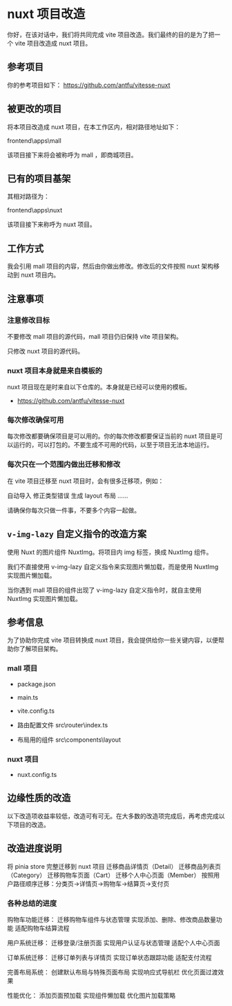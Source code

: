 # nuxt 项目改造

你好，在该对话中，我们将共同完成 vite 项目改造。我们最终的目的是为了把一个 vite 项目改造成 nuxt 项目。

## 参考项目

你的参考项目如下： https://github.com/antfu/vitesse-nuxt

## 被更改的项目

将本项目改造成 nuxt 项目，在本工作区内，相对路径地址如下：

frontend\apps\mall

该项目接下来将会被称呼为 mall ，即商城项目。

## 已有的项目基架

其相对路径为：

frontend\apps\nuxt

该项目接下来称呼为 nuxt 项目。

## 工作方式

我会引用 mall 项目的内容，然后由你做出修改。修改后的文件按照 nuxt 架构移动到 nuxt 项目内。

## 注意事项

### 注意修改目标

不要修改 mall 项目的源代码，mall 项目仍旧保持 vite 项目架构。

只修改 nuxt 项目的源代码。

### nuxt 项目本身就是来自模板的

nuxt 项目现在是时来自以下仓库的。本身就是已经可以使用的模板。

- https://github.com/antfu/vitesse-nuxt

### 每次修改确保可用

每次修改都要确保项目是可以用的。你的每次修改都要保证当前的 nuxt 项目是可以运行的，可以打包的。不要生成不可用的代码，以至于项目无法本地运行。

### 每次只在一个范围内做出迁移和修改

在 vite 项目迁移至 nuxt 项目时，会有很多迁移项，例如：

自动导入
修正类型错误
生成 layout 布局
……

请确保你每次只做一件事，不要多个内容一起做。

## `v-img-lazy` 自定义指令的改造方案

使用 Nuxt 的图片组件 NuxtImg。将项目内 img 标签，换成 NuxtImg 组件。

我们不直接使用 v-img-lazy 自定义指令来实现图片懒加载，而是使用 NuxtImg 实现图片懒加载。

当你遇到 mall 项目的组件出现了 v-img-lazy 自定义指令时，就自主使用 NuxtImg 实现图片懒加载。

## 参考信息

为了协助你完成 vite 项目转换成 nuxt 项目，我会提供给你一些关键内容，以便帮助你了解项目架构。

### mall 项目

- package.json

- main.ts

- vite.config.ts

- 路由配置文件
  src\router\index.ts

- 布局用的组件
  src\components\layout

### nuxt 项目

- nuxt.config.ts

## 边缘性质的改造

以下改造项收益率较低，改造可有可无。在大多数的改造项完成后，再考虑完成以下项目的改造。

## 改造进度说明

将 pinia store 完整迁移到 nuxt 项目
迁移商品详情页（Detail）
迁移商品列表页（Category）
迁移购物车页面（Cart）
迁移个人中心页面（Member）
按照用户路径顺序迁移：分类页→详情页→购物车→结算页→支付页

### 各种总结的进度

购物车功能迁移：
迁移购物车组件与状态管理
实现添加、删除、修改商品数量功能
适配购物车结算流程

用户系统迁移：
迁移登录/注册页面
实现用户认证与状态管理
适配个人中心页面

订单系统迁移：
迁移订单列表与详情页
实现订单状态跟踪功能
适配支付流程

完善布局系统：
创建默认布局与特殊页面布局
实现响应式导航栏
优化页面过渡效果

性能优化：
添加页面预加载
实现组件懒加载
优化图片加载策略
